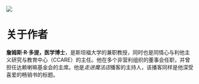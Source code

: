 ![](img/shutterstock_1643121877_Converted_2.jpg)

# 关于作者

**詹姆斯·R·多提，医学博士**，是斯坦福大学的兼职教授，同时也是同情心与利他主义研究与教育中心（CCARE）的主任。他在多个非营利组织的董事会任职，并曾担任达赖喇嘛基金会的主席。他是*走进魔法店*播客的主持人，该播客同样是他深受喜爱的畅销书的标题。

